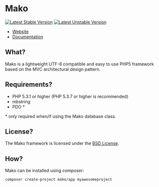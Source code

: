 # Mako

[![Latest Stable Version](https://poser.pugx.org/mako/app/version.png)](https://packagist.org/packages/mako/app)
[![Latest Unstable Version](https://poser.pugx.org/mako/app/v/unstable.png)](https://packagist.org/packages/mako/app)

* [Website](http://makoframework.com)
* [Documentation](http://makoframework.com/docs)

## What?

Mako is a lightweight UTF-8 compatible and easy to use PHP5 framework based on the MVC architectural design pattern.

## Requirements?

* PHP 5.3.1 or higher (PHP 5.3.7 or higher is recommended)
* mbstring
* PDO \*

\* only required when/if using the Mako database class.

## License?

The Mako framework is licensed under the [BSD License](http://makoframework.com/license/).

## How?

Mako can be installed using composer:

```
composer create-project mako/app myawesomeproject
```